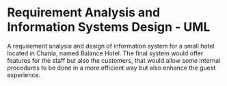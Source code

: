 # Requirement Analysis and Information Systems Design - UML

A requirement analysis and design of information system for a small hotel located in Chania, named Balance Hotel. 
The final system would offer features for the staff but also the customers, that would allow some internal procedures to be done in a more
efficient way but also enhance the guest experience. 
